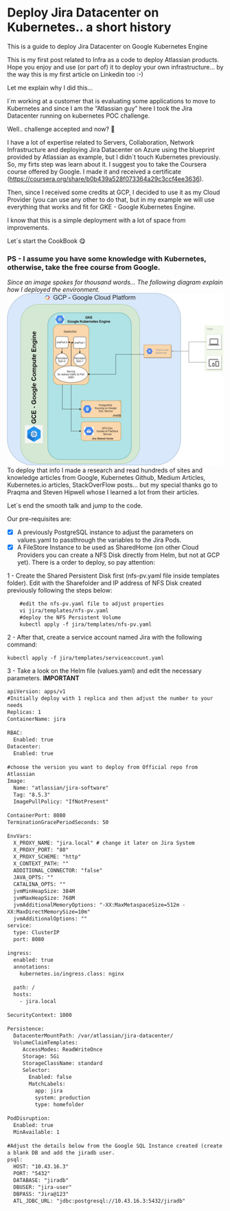 # Deploy Jira Datacenter on Kubernetes.. a short history
This is a guide to deploy Jira Datacenter on Google Kubernetes Engine

This is my first post related to Infra as a code to deploy Atlassian products. Hope you enjoy and use (or part of) it to deploy your own infrastructure… by the way this is my first article on Linkedin too :-)

Let me explain why I did this…

I´m working at a customer that is evaluating some applications to move to Kubernetes  and since I am the “Atlassian guy” here I took the Jira Datacenter running on kubernetes POC challenge.

Well.. challenge accepted and now? :thinking:

I have a lot of expertise related to Servers, Collaboration, Network Infrastructure and deploying Jira Datacenter on Azure using the blueprint provided by Atlassian as example, but I didn´t touch Kubernetes previously.  So, my firts step was learn about it. I suggest you to take the Coursera course offered by Google. I made it and received a certificate (https://coursera.org/share/b0b439a528f073364a29c3ccf4ee3636).

Then, since I received some credits at GCP, I decided to use it as my Cloud Provider (you can use any other to do that, but in my example we will use everything that works and fit for GKE - Google Kubernetes Engine.

I know that this is a simple deployment with a lot of space from improvements.

Let´s start the CookBook :yum:

### PS - I assume you have some knowledge with Kubernetes, otherwise, take the free course from Google.

*Since an image spokes for thousand words... The following diagram explain how I deployed the environment.*
![Kube Diagram](https://github.com/ohanainfo/JiraDC_on_GKE/blob/master/images/Kube-diagram.jpg)
To deploy that info I made a research and read hundreds of sites and knowledge articles from Google, Kubernetes Github, Medium Articles, Kubernetes.io articles, StackOverFlow posts…  but my special thanks go to Praqma and Steven Hipwell whose I learned a lot from their articles. 

Let´s end the smooth talk and jump to the code.

Our pre-requisites are:

- [x] A previously PostgreSQL instance to adjust the parameters on values.yaml to passthrough the variables to the Jira Pods.
- [x] A FileStore Instance to be used as SharedHome (on other Cloud Providers you can create a NFS Disk directly from Helm, but not at GCP yet).
There is a order to deploy, so pay attention:

1 - Create the Shared Persistent Disk first (nfs-pv.yaml file inside templates folder). Edit with the Sharefolder and IP address of NFS Disk created previously following the steps below:
```
    #edit the nfs-pv.yaml file to adjust properties
    vi jira/templates/nfs-pv.yaml
    #deploy the NFS Persistent Volume
    kubectl apply -f jira/templates/nfs-pv.yaml
```
2 - After that, create a service account named Jira with the following command:
```
kubectl apply -f jira/templates/serviceaccount.yaml
```
3 - Take a look on the Helm file (values.yaml) and edit the necessary parameters. **IMPORTANT**
```
apiVersion: apps/v1
#Initially deploy with 1 replica and then adjust the number to your needs
Replicas: 1
ContainerName: jira

RBAC:
  Enabled: true
Datacenter:
  Enabled: true

#choose the version you want to deploy from Official repo from Atlassian
Image:
  Name: "atlassian/jira-software"
  Tag: "8.5.3"
  ImagePullPolicy: "IfNotPresent"

ContainerPort: 8080
TerminationGracePeriodSeconds: 50

EnvVars:
  X_PROXY_NAME: "jira.local" # change it later on Jira System
  X_PROXY_PORT: "80"
  X_PROXY_SCHEME: "http"
  X_CONTEXT_PATH: ""
  ADDITIONAL_CONNECTOR: "false"
  JAVA_OPTS: ""
  CATALINA_OPTS: ""
  jvmMinHeapSize: 384M
  jvmMaxHeapSize: 768M
  jvmAdditionalMemoryOptions: "-XX:MaxMetaspaceSize=512m -XX:MaxDirectMemorySize=10m"
  jvmAdditionalOptions: ""
service:
  type: ClusterIP
  port: 8080

ingress:
  enabled: true
  annotations:
    kubernetes.io/ingress.class: nginx

  path: /
  hosts:
    - jira.local

SecurityContext: 1000

Persistence:
  DatacenterMountPath: /var/atlassian/jira-datacenter/
  VolumeClaimTemplates:
     AccessModes: ReadWriteOnce
     Storage: 5Gi
     StorageClassName: standard
     Selector:
       Enabled: false
       MatchLabels:
         app: jira
         system: production
         type: homefolder

PodDisruption:
  Enabled: true
  MinAvailable: 1

#Adjust the details below from the Google SQL Instance created (create a blank DB and add the jiradb user.
psql:
  HOST: "10.43.16.3"
  PORT: "5432"
  DATABASE: "jiradb"
  DBUSER: "jira-user"
  DBPASS: "Jira@123"
  ATL_JDBC_URL: "jdbc:postgresql://10.43.16.3:5432/jiradb"
```


